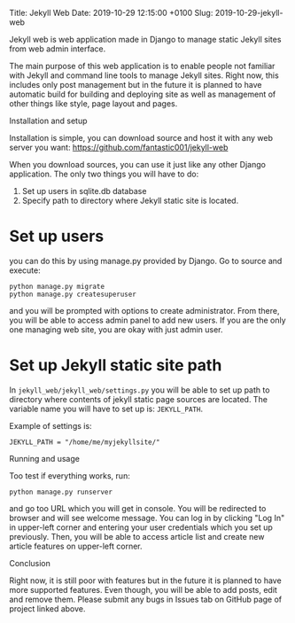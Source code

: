 Title: Jekyll Web
Date: 2019-10-29 12:15:00 +0100
Slug: 2019-10-29-jekyll-web


Jekyll web is web application made in Django to manage static Jekyll sites from web admin interface.

The main purpose of this web application is to enable people not familiar with Jekyll and command line tools to manage Jekyll sites. Right now, this includes only post management
but in  the future it is planned to have automatic build for building and deploying site as well as management of other things like style, page layout and pages. 

Installation and setup

Installation is simple, you can download source and host it with any web server you want: https://github.com/fantastic001/jekyll-web

When you download sources, you can use it just like any other Django application. The only two things you will have to do:

1. Set up users in sqlite.db database
2. Specify path to directory where Jekyll static site is located. 


Set up users
=============

you can do this by using manage.py provided by Django. Go to source and execute:

	python manage.py migrate
	python manage.py createsuperuser

and you will be prompted with options to create administrator. From there, you will be able to access admin panel to add new users. If you are the only one managing web site, you are okay with just admin user. 

Set up Jekyll static site path
===============================

In `jekyll_web/jekyll_web/settings.py` you will be able to set up path to directory where contents of jekyll static page sources are located. The variable name you will have to set up is: `JEKYLL_PATH`.

Example of settings is:

	JEKYLL_PATH = "/home/me/myjekyllsite/"

Running and usage

Too test if everything works, run:

	python manage.py runserver

and go too URL which you will get in console. You will be redirected to browser and will see welcome message. You can log in by clicking "Log In" in upper-left corner and entering your user credentials which you set up previously. Then, you will be able to access article list and create new article features on upper-left corner.

Conclusion

Right now, it is still poor with features but in the future it is planned to have more supported features. Even though, you will be able to add posts, edit and remove them. Please submit any bugs in Issues tab on GitHub page of project linked above. 



